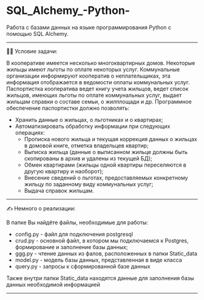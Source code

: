 # SQL_Alchemy_-Python-
Работа с базами данных на языке программирования Python с помощью SQL Alchemy.

---

:woman_teacher: Условие задачи:

В кооперативе имеется несколько многоквартирных домов. Некоторые жильцы имеют льготы по оплате некоторых услуг. 
Коммунальные организации информируют кооператив о неплательщиках, эта информация отображается в ведомости оплаты коммунальных услуг.
Паспортистка кооператива ведет книгу учета жильцов, ведет список жильцов, имеющих льготы по оплате коммунальных услуг, выдает жильцам справки о составе семьи, о жилплощади и др.
Программное обеспечение паспортистки должно позволять:
- Хранить данные о жильцах, о льготниках и о квартирах;
- Автоматизировать обработку информации при следующих операциях:
  - Прописка нового жильца и текущая коррекция данных о жильцах в домовой книге, отметка владельцев квартир;
  - Выписка жильца (данные о выписанном жильце должны быть скопированы в архив и удалены из текущей БД);
  - Обмен квартирами (жильцы одной квартиры переселяются в другую квартиру и наоборот);
  - Внесение сведений о льготах, предоставляемых конкретному жильцу по заданному виду коммунальных услуг;
  - Выдача справок жильцам.

---

:writing_hand: Немного о реализации:

В папке Вы найдёте файлы, необходимые для работы:
- config.py - файл для подключения postgresql
- crud.py - основной файл, в котором мы подключаемся к Postgres, формирование и заполнение базы данных;
- ggg.py - чтение данных из фалов, расположенных в папки Static_data
- model.py - модель базы данных, представленная в виде класса
- query.py - запросы к сформированной базе данных

Также внутри папки Static_data находятся данные для заполнения базы данных необходимой информацией

---


